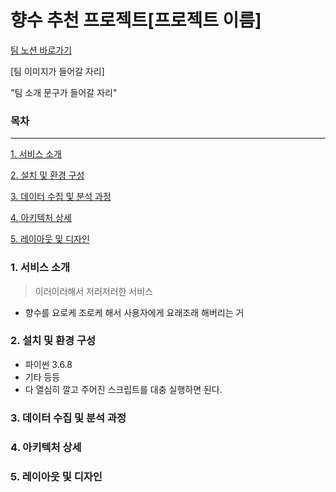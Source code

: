 # 향수 추천 프로젝트[프로젝트 이름]

[팀 노션 바로가기](https://www.notion.so/e89e794cf439444994ab31f82d06f37a) 

[팀 이미지가 들어갈 자리]

"팀 소개 문구가 들어갈 자리"



### 목차

<hr>

[1. 서비스 소개](#1.-서비스-소개)

[2. 설치 및 환경 구성](#2.-설치-및-환경-구성)

[3. 데이터 수집 및 분석 과정](#3.-데이터-수집-및-분석-과정)

[4. 아키텍처 상세](#4.-아키텍처-상세)

[5. 레이아웃 및 디자인](#5.-레이아웃-및-디자인)



### 1. 서비스 소개

> 이러이러해서 저러저러한 서비스

* 향수를 요로케 조로케 해서 사용자에게 요래조래 해버리는 거

### 2. 설치 및 환경 구성

* 파이썬 3.6.8
* 기타 등등
* 다 열심히 깔고 주어진 스크립트를 대충 실행하면 된다.

### 3. 데이터 수집 및 분석 과정

### 4. 아키텍처 상세

### 5. 레이아웃 및 디자인

